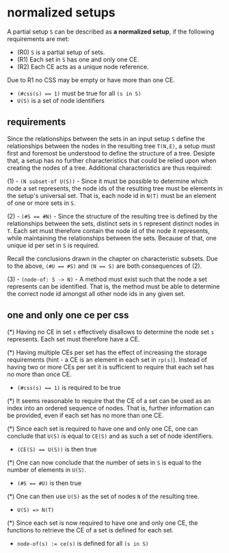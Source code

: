 
<!-- ======================================================================= -->
# normalized setups

A partial setup `S` can be described as **a normalized setup**,
if the following requirements are met:

* (R0) `S` is a partial setup of sets.
* (R1) Each set in `S` has one and only one CE.
* (R2) Each CE acts as a unique node reference.

Due to R1 no CSS may be empty or have more than one CE.

* `(#css(s) == 1)` must be true for all `(s in S)`
* `U(S)` is a set of node identifiers

<!-- ======================================================================= -->
## requirements

Since the relationships between the sets in an input setup `S` define the
relationships between the nodes in the resulting tree `T(N,E)`, a setup must
first and foremost be understood to define the structure of a tree. Desipte
that, a setup has no further characteristics that could be relied upon when
creating the nodes of a tree. Additional characteristics are thus required:

(1) - `(N subset-of U(S))` - Since it must be possible to determine which node
a set represents, the node ids of the resulting tree must be elements in the
setup's universal set. That is, each node id in `N(T)` must be an element of
one or more sets in `S`.

(2) - `(#S == #N)` - Since the structure of the resulting tree is defined by
the relationships between the sets, distinct sets in `S` represent distinct
nodes in `T`. Each set must therefore contain the node id of the node it
represents, while maintaining the relationships between the sets. Because of
that, one unique id per set in `S` is required.

Recall the conclusions drawn in the chapter on characteristic subsets.
Due to the above, `(#U == #S)` and `(N == S)` are both consequences of (2).

(3) - `(node-of: S -> N)` - A method must exist such that the node a set
represents can be identified. That is, the method must be able to determine
the correct node id amongst all other node ids in any given set.

<!-- ======================================================================= -->
## one and only one ce per css

(*) Having no CE in set `s` effectively disallows to determine the node
set `s` represents. Each set must therefore have a CE.

(*) Having multiple CEs per set has the effect of increasing the storage
requirements (hint - a CE is an element in each set in `rp(s)`). Instead of
having two or more CEs per set it is sufficient to require that each set has
no more than once CE.

* `(#css(s) == 1)` is required to be true

(*) It seems reasonable to require that the CE of a set can be used as an
index into an ordered sequence of nodes. That is, further information can
be provided, even if each set has no more than one CE.

(*) Since each set is required to have one and only one CE, one can conclude
that `U(S)` is equal to `CE(S)` and as such a set of node identifiers.

* `(CE(S) == U(S))` is then true

(*) One can now conclude that the number of sets in `S` is equal to the
number of elements in `U(S)`.

* `(#S == #U)` is then true

(*) One can then use `U(S)` as the set of nodes `N` of the resulting tree.

* `U(S) => N(T)`

(*) Since each set is now required to have one and only one CE,
the functions to retrieve the CE of a set is defined for each set.

* `node-of(s) := ce(s)` is defined for all `(s in S)`
